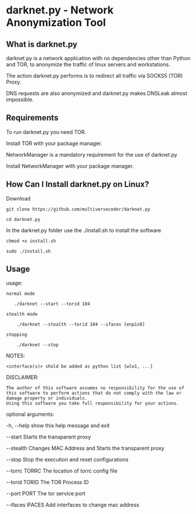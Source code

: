 # darknet.py - Network Anonymization Tool

## What is darknet.py
darknet.py is a network application with no dependencies other than Python and TOR, to anonymize the traffic of linux servers and workstations. 

The action darknet.py performs is to redirect all traffic via SOCKS5 (TOR) Proxy.

DNS requests are also anonymized and darknet.py makes DNSLeak almost impossible.

## Requirements
To run darknet.py you need TOR.

Install TOR with your package manager.

NetworkManager is a mandatory requirement for the use of darknet.py

Install NetworkManager with your package manager.

## How Can I Install darknet.py on Linux?
Download

`git clone https://github.com/multiversecoder/darknet.py `

`cd darknet.py`

In the darknet.py folder use the ./install.sh to install the software

`chmod +x install.sh`

`sudo ./install.sh`

## Usage

usage: 

    normal mode
    
       ./darknet --start --torid 104
    
    stealth mode
    
        ./darknet --stealth --torid 104 --ifaces [enp1s0]
    
    stopping
    
        ./darknet --stop

NOTES:
    
    <interface(s)> shold be added as python list [wlo1, ...]

DISCLAIMER:
    
    The author of this software assumes no responsibility for the use of this software to perform actions that do not comply with the law or damage property or individuals.
    Using this software you take full responsibility for your actions.

optional arguments:
  
  -h, --help       show this help message and exit

  --start          Starts the transparent proxy

  --stealth        Changes MAC Address and Starts the transparent proxy

  --stop           Stop the execution and reset configurations

  --torrc TORRC    The location of torrc config file

  --torid TORID    The TOR Process ID

  --port PORT      The tor service port

  --ifaces IFACES  Add interfaces to change mac address
